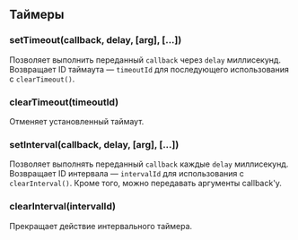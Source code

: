 ## Таймеры

### setTimeout(callback, delay, [arg], [...])

Позволяет выполнить переданный `callback` через `delay` миллисекунд.
Возвращает ID таймаута — `timeoutId` для последующего использования с `clearTimeout()`.

### clearTimeout(timeoutId)

Отменяет установленный таймаут.

### setInterval(callback, delay, [arg], [...])

Позволяет выполнять переданный `callback` каждые `delay` миллисекунд.
Возвращает ID интервала — `intervalId` для использования с `clearInterval()`.
Кроме того, можно передавать аргументы callback'у.

### clearInterval(intervalId)

Прекращает действие интервального таймера.

